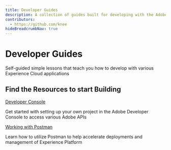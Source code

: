 ```yaml
---
title: Developer Guides
description: A collection of guides built for developing with the Adobe Experience Cloud
contributors: 
  - https://github.com/knee
hideBreadcrumbNav: true
---
```


<Hero slots="heading, text" background="rgb(50,50,50)"/>

# Developer Guides

Self-guided simple lessons that teach you how to develop with various Experience Cloud applications


## Find the Resources to start Building

<DiscoverBlock  slots="heading, link, text" theme="light" width="33%" />

[Developer Console](../guides/dev-console/getting-started/index.md)

Get started with setting up your own project in the Adobe Developer Console to access various Adobe APIs

<DiscoverBlock  slots="link, text" theme="light" width="33%" />

[Working with Postman](../guides/postman/getting-started/index.md)

Learn how to utilize Postman to help accelerate deployments and management of Experience Platform
